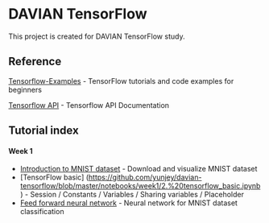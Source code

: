 # DAVIAN TensorFlow
This project is created for DAVIAN TensorFlow study. 

## Reference
[Tensorflow-Examples](https://github.com/aymericdamien/TensorFlow-Examples) - TensorFlow tutorials and code examples for beginners

[Tensorflow API](https://www.tensorflow.org/versions/r0.11/api_docs/index.html) - Tensorflow API Documentation


## Tutorial index
#### Week 1 
* [Introduction to MNIST dataset](https://github.com/yunjey/davian-tensorflow/blob/master/notebooks/week1/1.%20mnist_data_introduction.ipynb) - Download and visualize MNIST dataset
* [TensorFlow basic] (https://github.com/yunjey/davian-tensorflow/blob/master/notebooks/week1/2.%20tensorflow_basic.ipynb) - Session / Constants / Variables / Sharing variables / Placeholder
* [Feed forward neural network](https://github.com/yunjey/davian-tensorflow/blob/master/notebooks/week1/3.%20feed_forward_neural_network.ipynb) - Neural network for MNIST dataset classification
